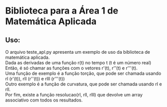 # Biblioteca para a Área 1 de Matemática Aplicada

## Uso:
O arquivo teste_apl.py apresenta um exemplo de uso da biblioteca de matemática aplicada. <br />
Dada as derivadas de uma função r(t) no tempo t (t é um número real) <br />
Então, é só chamar as funções com o vetores r'(t), r''(t) e r'''(t).<br />
Uma função de exemplo é a função torção, que pode ser chamada usando rl (r'(t)), rll (r''(t)) e rlll (r'''(t)) <br />
Outro exemplo é a função de curvatura, que pode ser chamada usando rl e rll.<br />
Por fim, existe a função resolucao(rl, rll, rlll) que devolve um array associativo com todos os resultados.<br />
